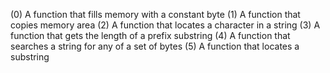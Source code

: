 (0) A function that fills memory with a constant byte
(1) A function that copies memory area
(2) A function that locates a character in a string
(3) A function that gets the length of a prefix substring
(4) A function that searches a string for any of a set of bytes
(5) A function that locates a substring
